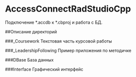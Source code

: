 # AccessConnectRadStudioCpp
Подключение *.accdb к *.cbproj и работа с БД.

##Описание директорий

###_Coursework
Текстовая часть курсовой работы

###_LeadershipFollowing
Пример приложения по методичке

###DBase
База данных

###Interface
Графический интерфейс